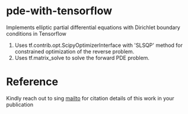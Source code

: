 # pde-with-tensorflow
Implements elliptic partial differential equations with Dirichlet boundary conditions in Tensorflow

1. Uses tf.contrib.opt.ScipyOptimizerInterface with 'SLSQP' method for constrained optimization of the reverse problem.
2. Uses tf.matrix_solve to solve the forward PDE problem.

# Reference
Kindly reach out to sing [mailto](mailto:manav.choudhary@usi.ch) for citation details of this work in your publication
